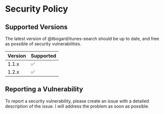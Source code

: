 # Security Policy

## Supported Versions

The latest version of @tbogard/itunes-search should be up to date, and free as possible of security vulnerabilities.

| Version | Supported          |
| ------- | ------------------ |
| 1.1.x   | :white_check_mark: |
| 1.2.x   | :white_check_mark: |

## Reporting a Vulnerability

To report a security vulnerability, please create an issue with a detailed description of the issue. I will address the problem as soon as possible.
